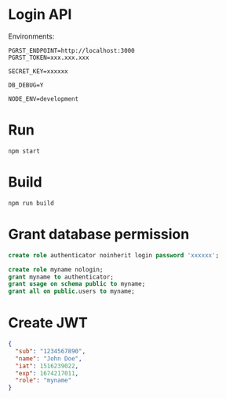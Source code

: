 # Login API

Environments: 

```
PGRST_ENDPOINT=http://localhost:3000
PGRST_TOKEN=xxx.xxx.xxx

SECRET_KEY=xxxxxx

DB_DEBUG=Y

NODE_ENV=development
```

# Run

```
npm start
```

# Build

```
npm run build
```

# Grant database permission

```sql
create role authenticator noinherit login password 'xxxxxx';

create role myname nologin;
grant myname to authenticator;
grant usage on schema public to myname;
grant all on public.users to myname;
```

# Create JWT

```json
{
  "sub": "1234567890",
  "name": "John Doe",
  "iat": 1516239022,
  "exp": 1674217011,
  "role": "myname"
}
```
